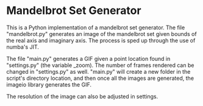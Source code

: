 # Mandelbrot Set Generator

This is a Python implementation of a mandelbrot set generator.
The file "mandelbrot.py" generates an image of the mandelbrot set given bounds of the real axis and imaginary axis. The process is sped up through the use of numba's JIT.

The file "main.py" generates a GIF given a point location found in "settings.py" (the variable _zoom). The number of frames rendered can be changed in "settings.py" as well.
"main.py" will create a new folder in the script's directory location, and then once all the images are generated, the imageio library generates the GIF.

The resolution of the image can also be adjusted in settings.
